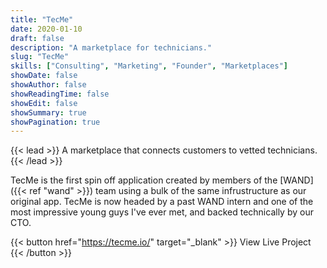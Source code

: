 ```yaml
---
title: "TecMe"
date: 2020-01-10
draft: false
description: "A marketplace for technicians."
slug: "TecMe"
skills: ["Consulting", "Marketing", "Founder", "Marketplaces"]
showDate: false
showAuthor: false
showReadingTime: false
showEdit: false
showSummary: true
showPagination: true
---
```


{{< lead >}}
A marketplace that connects customers to vetted technicians. 
{{< /lead >}}

TecMe is the first spin off application created by members of the [WAND]({{< ref "wand" >}}) team using a bulk of the same infrustructure as our original app. TecMe is now headed by a past WAND intern and one of the most impressive young guys I've ever met, and backed technically by our CTO. 

{{< button href="https://tecme.io/" target="_blank" >}}
View Live Project
{{< /button >}}
 



